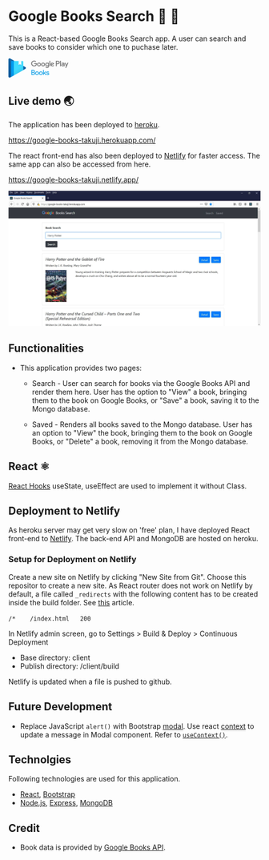 # Google Books Search :blue_book: :mag_right:

This is a React-based Google Books Search app. A user can search and save books to consider which one to puchase  later. 

<img src="./readme/google_books_logo.png"> 

## Live demo :earth_asia:
The application has been deployed to [heroku](https://www.heroku.com/). 

https://google-books-takuji.herokuapp.com/

The react front-end has also been deployed to [Netlify](https://www.netlify.com/) for faster access. The same app can also be accessed from here. 

https://google-books-takuji.netlify.app/

<img src="./readme/screencapture.jpg" width="850px">

## Functionalities

 * This application provides two pages:

   * Search - User can search for books via the Google Books API and render them here. User has the option to "View" a book, bringing them to the book on Google Books, or "Save" a book, saving it to the Mongo database.

   * Saved - Renders all books saved to the Mongo database. User has an option to "View" the book, bringing them to the book on Google Books, or "Delete" a book, removing it from the Mongo database.


## React  :atom_symbol:
[React Hooks](https://reactjs.org/docs/hooks-intro.html) useState, useEffect are used to implement it without Class. 

## Deployment to Netlify 
As heroku server may get very slow on 'free' plan, I have deployed React front-end to [Netlify](https://www.netlify.com/). The back-end API and MongoDB are hosted on heroku. 

### Setup for Deployment on Netlify
Create a new site on Netlify by clicking "New Site from Git". Choose this repositor to create a new site. As React router does not work on Netlify by default, a file called `_redirects` with the following content has to be created inside the build folder. See [this](https://medium.com/@rexben/how-to-fix-page-not-found-on-netlify-with-react-router-dom-e0520692be5) article.

`/*    /index.html   200`

In Netlify admin screen, go to Settings > Build & Deploy > Continuous Deployment
* Base directory: client
* Publish directory: /client/build

Netlify is updated when a file is pushed to github.

## Future Development

* Replace JavaScript `alert()` with Bootstrap [modal](https://getbootstrap.com/docs/4.0/components/modal/). Use react [context](https://reactjs.org/docs/context.html) to update a message in Modal component. Refer to [`useContext()`](https://reactjs.org/docs/hooks-reference.html#usecontext).


## Technolgies
Following technologies are used for this application.

* [React](https://reactjs.org/), [Bootstrap](https://getbootstrap.com/)
* [Node.js](https://nodejs.org), [Express](https://expressjs.com/), [MongoDB](https://www.mongodb.com/)


## Credit 
* Book data is provided by [Google Books API](https://developers.google.com/books).
